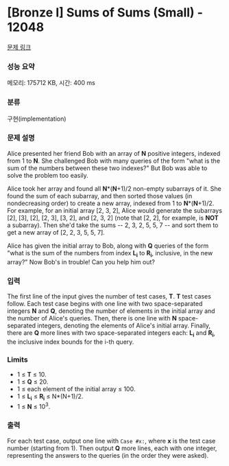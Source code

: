 # [Bronze I] Sums of Sums (Small) - 12048 

[문제 링크](https://www.acmicpc.net/problem/12048) 

### 성능 요약

메모리: 175712 KB, 시간: 400 ms

### 분류

구현(implementation)

### 문제 설명

<p>Alice presented her friend Bob with an array of <strong>N</strong> positive integers, indexed from 1 to <strong>N</strong>. She challenged Bob with many queries of the form "what is the sum of the numbers between these two indexes?" But Bob was able to solve the problem too easily.</p>

<p>Alice took her array and found all <strong>N</strong>*(<strong>N</strong>+1)/2 non-empty subarrays of it. She found the sum of each subarray, and then sorted those values (in nondecreasing order) to create a new array, indexed from 1 to <strong>N</strong>*(<strong>N</strong>+1)/2. For example, for an initial array [2, 3, 2], Alice would generate the subarrays [2], [3], [2], [2, 3], [3, 2], and [2, 3, 2] (note that [2, 2], for example, is <strong>NOT</strong> a subarray). Then she'd take the sums -- 2, 3, 2, 5, 5, 7 -- and sort them to get a new array of [2, 2, 3, 5, 5, 7].</p>

<p>Alice has given the initial array to Bob, along with <strong>Q</strong> queries of the form "what is the sum of the numbers from index <strong>L<sub>i</sub></strong> to <strong>R<sub>i</sub></strong>, inclusive, in the new array?" Now Bob's in trouble! Can you help him out?</p>

### 입력 

 <p>The first line of the input gives the number of test cases, <strong>T</strong>. <strong>T</strong> test cases follow. Each test case begins with one line with two space-separated integers <strong>N</strong> and <strong>Q</strong>, denoting the number of elements in the initial array and the number of Alice's queries. Then, there is one line with <strong>N</strong> space-separated integers, denoting the elements of Alice's initial array. Finally, there are <strong>Q</strong> more lines with two space-separated integers each: <strong>L<sub>i</sub></strong> and <strong>R<sub>i</sub></strong>, the inclusive index bounds for the i-th query.</p>

<h3>Limits</h3>

<ul>
	<li>1 ≤ <strong>T</strong> ≤ 10.</li>
	<li>1 ≤ <strong>Q</strong> ≤ 20.</li>
	<li>1 ≤ each element of the initial array ≤ 100.</li>
	<li>1 ≤ <strong>L<sub>i</sub></strong> ≤ <strong>R<sub>i</sub></strong> ≤ N*(N+1)/2.</li>
	<li>1 ≤ <strong>N</strong> ≤ 10<sup>3</sup>.</li>
</ul>

### 출력 

 <p>For each test case, output one line with <code>Case #x:</code>, where <strong>x</strong> is the test case number (starting from 1). Then output <strong>Q</strong> more lines, each with one integer, representing the answers to the queries (in the order they were asked).</p>


